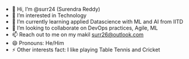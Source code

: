- 👋 Hi, I’m @surr24 (Surendra Reddy)
- 👀 I’m interested in Technology
- 🌱 I’m currently learning applied Datascience with ML and AI from IITD
- 💞️ I’m looking to collaborate on DevOps practices, Agile, ML
- 📫 Reach out to me on my makil surr26@outlook.com
- 😄 Pronouns: He/Him
- ⚡ Other interests fact: I like playing Table Tennis and Cricket

<!---
surr24/surr24 is a ✨ special ✨ repository because its `README.md` (this file) appears on your GitHub profile.
You can click the Preview link to take a look at your changes.
--->
